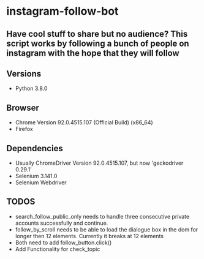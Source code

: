 
# instagram-follow-bot
## Have cool stuff to share but no audience? This script works by following a bunch of people on instagram with the hope that they will follow 

## Versions
- Python 3.8.0
## Browser
- Chrome Version 92.0.4515.107 (Official Build) (x86_64)
- Firefox 

## Dependencies
- Usually ChromeDriver Version 92.0.4515.107, but now 'geckodriver 0.29.1'
- Selenium 3.141.0
- Selenium Webdriver

## TODOS
- search_follow_public_only needs to handle three consecutive private accounts successfully and continue. 
- follow_by_scroll needs to be able to load the dialogue box in the dom for longer then 12 elements. Currently it breaks at 12 elements
- Both need to add follow_button.click()
- Add Functionality for check_topic
